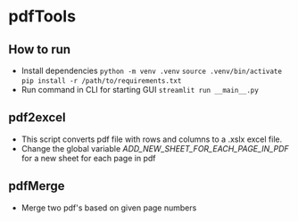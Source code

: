 # pdfTools

## How to run
- Install dependencies
```python -m venv .venv```
```source .venv/bin/activate```
```pip install -r /path/to/requirements.txt```
- Run command in CLI for starting GUI
```streamlit run __main__.py```

## pdf2excel
- This script converts pdf file with rows and columns to a .xslx excel file.
- Change the global variable *ADD_NEW_SHEET_FOR_EACH_PAGE_IN_PDF* for a new sheet for each page in pdf

## pdfMerge
- Merge two pdf's based on given page numbers